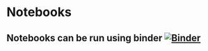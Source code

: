 # Notebooks

## Notebooks can be run using binder [![Binder](https://mybinder.org/badge_logo.svg)](https://mybinder.org/v2/gh/sudheer/notebooks/master?urlpath=lab/tree/index.ipynb)